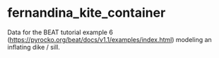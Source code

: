 # fernandina_kite_container

Data for the BEAT tutorial example 6 (https://pyrocko.org/beat/docs/v1.1/examples/index.html) modeling an inflating dike / sill.
